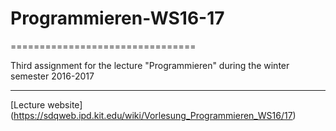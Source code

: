 # Programmieren-WS16-17

================================

Third assignment for the lecture "Programmieren" during the winter semester 2016-2017

--------------------------------

[Lecture website] (https://sdqweb.ipd.kit.edu/wiki/Vorlesung_Programmieren_WS16/17)